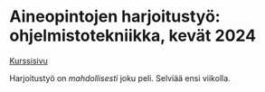 # Aineopintojen harjoitustyö: ohjelmistotekniikka, kevät 2024

[Kurssisivu](https://ohjelmistotekniikka-hy.github.io/)

Harjoitustyö on *mahdollisesti* joku peli. Selviää ensi viikolla.
